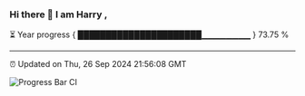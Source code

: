 ### Hi there 👋 I am Harry , 

⏳ Year progress { ██████████████████████▁▁▁▁▁▁▁▁ } 73.75 %

---

⏰ Updated on Thu, 26 Sep 2024 21:56:08 GMT

![Progress Bar CI](https://github.com/duykhang68/duykhang68/workflows/Progress%20Bar%20CI/badge.svg)
